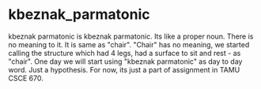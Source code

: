 # kbeznak_parmatonic
kbeznak parmatonic is kbeznak parmatonic. Its like a proper noun. There is no meaning to it. It is same as "chair". "Chair" has no meaning, we started calling the structure which had 4 legs, had a surface to sit and rest - as "chair". One day we will start using "kbeznak parmatonic" as day to day word. Just a hypothesis. For now, its just a part of assignment in TAMU CSCE 670.
